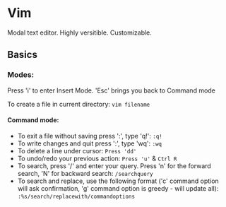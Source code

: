# Vim

Modal text editor. Highly versitible. Customizable.

## Basics

### Modes:
Press 'i' to enter Insert Mode. 'Esc' brings you back to Command mode

To create a file in current directory:
`vim filename`

#### Command mode:

- To exit a file without saving press ':', type 'q!':
`:q!`
- To write changes and quit press ':', type 'wq':
`:wq`
- To delete a line under cursor: 
`Press 'dd'` 
- To undo/redo your previous action:
`Press 'u'` & `Ctrl R`
- To search, press '/' and enter your query. Press 'n' for the forward search, 'N' for backward search:
`/searchquery`
- To search and replace, use the following format ('c' command option will ask confirmation, 'g' command option is greedy - will update all):
`:%s/search/replacewith/commandoptions`